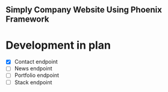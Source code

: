 ## Simply Company Website Using Phoenix Framework

# Development in plan
* [x] Contact endpoint
* [ ] News endpoint
* [ ] Portfolio endpoint
* [ ] Stack endpoint
